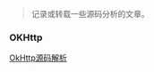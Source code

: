 >记录或转载一些源码分析的文章。

### OKHttp
[OkHttp源码解析](http://www.jcodecraeer.com/a/anzhuokaifa/androidkaifa/2015/0326/2643.html)
